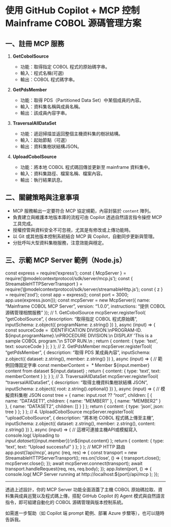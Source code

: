 # 使用 GitHub Copilot + MCP 控制 Mainframe COBOL 源碼管理方案

## 一、註冊 MCP 服務
1. **GetCobolSource**  
   - 功能：取得指定 COBOL 程式的原始碼字串。  
   - 輸入：程式名稱(可選)  
   - 輸出：COBOL 程式碼字串。

2. **GetPdsMember**  
   - 功能：取得 PDS（Partitioned Data Set）中某個成員的內容。  
   - 輸入：資料集名稱與成員名稱。  
   - 輸出：該成員內容字串。

3. **TraversalAllDataSet**  
   - 功能：遞迴掃描並返回整個主機資料集的樹狀結構。  
   - 輸入：起始節點（可選）  
   - 輸出：資料集樹狀結構JSON。

4. **UploadCobolSource**  
   - 功能：將本地 COBOL 程式碼回傳並更新至 mainframe 資料集中。  
   - 輸入：資料集路徑、檔案名稱、檔案內容。  
   - 輸出：執行結果訊息。

## 二、關鍵策略與注意事項
- MCP 服務輸出一定要符合 MCP 協定規範，內容封裝於 `content` 陣列。
- 負責建立與維護本地版本庫的流程可由 Copilot 透過自然語言指令操控 MCP 工具完成。
- 授權控管與資料安全不可忽視，尤其是有修改或上傳功能時。
- 以 Git 或其他版本控制系統結合 MCP 與 Copilot，自動同步更新與管理。
- 分批呼叫大型資料集樹服務，注意效能與穩定。

## 三、示範 MCP Server 範例（Node.js）
const express = require(‘express’); const { McpServer } = require(’@modelcontextprotocol/sdk/server/mcp.js’); const { StreamableHTTPServerTransport } = require(’@modelcontextprotocol/sdk/server/streamableHttp.js’); const { z } = require(‘zod’);
const app = express(); const port = 3000; app.use(express.json());
const mcpServer = new McpServer({ name: “Mainframe COBOL MCP Server”, version: “1.0.0”, instructions: “提供 COBOL 源碼管理相關服務” });
// 1. GetCobolSource mcpServer.registerTool( “getCobolSource”, { description: “取得指定 COBOL 程式原始碼”, inputSchema: z.object({ programName: z.string() }) }, async (input) => { const sourceCode =  IDENTIFICATION DIVISION.\nPROGRAM-ID. ${input.programName}.\nPROCEDURE DIVISION.\n    DISPLAY 'This is a sample COBOL program.'\n    STOP RUN.\n ; return { content: { type: ‘text’, text: sourceCode } }; } );
// 2. GetPdsMember mcpServer.registerTool( “getPdsMember”, { description: “取得 PDS 某成員內容”, inputSchema: z.object({ dataset: z.string(), member: z.string() }) }, async (input) => { // 範例回傳固定字串 const memberContent =  * Member ${input.member} content from dataset ${input.dataset} ; return { content: { type: ‘text’, text: memberContent } }; } );
// 3. TraversalAllDataSet mcpServer.registerTool( “traversalAllDataSet”, { description: “取得主機資料集樹狀結構 JSON”, inputSchema: z.object({ root: z.string().optional() }) }, async (input) => { // 模擬資料集樹 JSON const tree = { name: input.root ?? “root”, children: [ { name: “DATASET1”, children: { name: “MEMBER1” }, { name: “MEMBER2” } }, { name: “DATASET2”, children: [] } ] }; return { content: { type: ‘json’, json: tree } }; } );
// 4. UploadCobolSource mcpServer.registerTool( “uploadCobolSource”, { description: “將本地 COBOL 程式碼上傳至主機”, inputSchema: z.object({ dataset: z.string(), member: z.string(), content: z.string() }) }, async (input) => { // 這裡可連接主機API或模擬寫入 console.log( Uploading to ${input.dataset}(${input.member}):\n${input.content} ); return { content: { type: ‘text’, text: “Upload successful” } }; } );
// MCP HTTP 路由 app.post(’/api/mcp’, async (req, res) => { const transport = new StreamableHTTPServerTransport(); res.on(‘close’, () => { transport.close(); mcpServer.close(); }); await mcpServer.connect(transport); await transport.handleRequest(req, res, req.body); });
app.listen(port, () => { console.log( MCP Server running at http://localhost:${port}/api/mcp ); });


---

透過上述設計，你的 MCP Server 功能全面涵蓋了主機 COBOL 原始碼拉取、資料集與成員巡覽以及程式碼上傳，搭配 GitHub Copilot 的 Agent 模式與自然語言指令，即可組建自動化的 COBOL 源碼管理與版本控制系統。

如需進一步幫助（如 Copilot 端 prompt 範例、部署 Azure 步驟等），也可以隨時告訴我。
